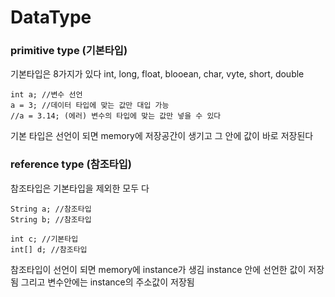# DataType
### primitive type (기본타입)

기본타입은 8가지가 있다
int, long, float, blooean, char, vyte, short, double
```
int a; //변수 선언
a = 3; //데이터 타입에 맞는 값만 대입 가능
//a = 3.14; (에러) 변수의 타입에 맞는 값만 넣을 수 있다
```
기본 타입은 선언이 되면 memory에 저장공간이 생기고 그 안에 값이 바로 저장된다

### reference type (참조타입)
참조타입은 기본타입을 제외한 모두 다
```
String a; //참조타입
String b; //참조타입

int c; //기본타입
int[] d; //참조타입
```
참조타입이 선언이 되면 memory에 instance가 생김
instance 안에 선언한 값이 저장됨
그리고 변수안에는 instance의 주소값이 저장됨

